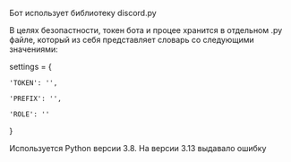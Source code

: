 Бот использует библиотеку discord.py

В целях безопастности, токен бота и процее хранится в отдельном .py файле, который из себя представляет словарь со следующими значениями:

settings = {

    'TOKEN': '',
    
    'PREFIX': '',
    
    'ROLE': ''
}

Используется Python версии 3.8. На версии 3.13 выдавало ошибку
